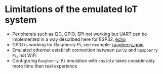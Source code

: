 # Limitations of the emulated IoT system
- Peripherals such as I2C, GPIO, SPI not working but UART can be implemented in a way described here for ESP32: [echo](./examples/echo)
- GPIO is working for Raspberry Pi, see example: [raspberry_gpio](./examples/raspberry_gpio)
- Emulated ethernet establish connection between `ESP32` and `Raspberry Pi`, not WiFi
- Configuring `Raspberry Pi` emulation with `ansible` takes considerably more time than real experience